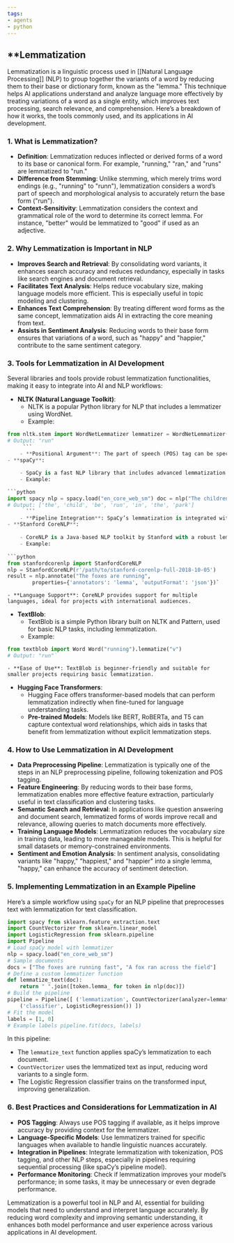 ```yaml
---
tags:
- agents
- python
---
```


## **Lemmatization

Lemmatization is a linguistic process used in [[Natural Language Processing]] (NLP) to group together the variants of a word by reducing them to their base or dictionary form, known as the "lemma." This technique helps AI applications understand and analyze language more effectively by treating variations of a word as a single entity, which improves text processing, search relevance, and comprehension. Here’s a breakdown of how it works, the tools commonly used, and its applications in AI development.

### 1. **What is Lemmatization?**

- **Definition**: Lemmatization reduces inflected or derived forms of a word to its base or canonical form. For example, "running," "ran," and "runs" are lemmatized to "run."
- **Difference from Stemming**: Unlike stemming, which merely trims word endings (e.g., "running" to "runn"), lemmatization considers a word’s part of speech and morphological analysis to accurately return the base form ("run").
- **Context-Sensitivity**: Lemmatization considers the context and grammatical role of the word to determine its correct lemma. For instance, "better" would be lemmatized to "good" if used as an adjective.

### 2. **Why Lemmatization is Important in NLP**

- **Improves Search and Retrieval**: By consolidating word variants, it enhances search accuracy and reduces redundancy, especially in tasks like search engines and document retrieval.
- **Facilitates Text Analysis**: Helps reduce vocabulary size, making language models more efficient. This is especially useful in topic modeling and clustering.
- **Enhances Text Comprehension**: By treating different word forms as the same concept, lemmatization aids AI in extracting the core meaning from text.
- **Assists in Sentiment Analysis**: Reducing words to their base form ensures that variations of a word, such as "happy" and "happier," contribute to the same sentiment category.

### 3. **Tools for Lemmatization in AI Development**

Several libraries and tools provide robust lemmatization functionalities, making it easy to integrate into AI and NLP workflows:

- **NLTK (Natural Language Toolkit)**:
    - NLTK is a popular Python library for NLP that includes a lemmatizer using WordNet.
    - Example:

```python
from nltk.stem import WordNetLemmatizer lemmatizer = WordNetLemmatizer() lemmatizer.lemmatize("running", pos="v")  
# Output: "run"
     ```   
    - **Positional Argument**: The part of speech (POS) tag can be specified to get accurate results, such as 'v' for verbs or 'n' for nouns.
- **spaCy**:
    
    - SpaCy is a fast NLP library that includes advanced lemmatization tools optimized for production use.
    - Example:

```python
import spacy nlp = spacy.load("en_core_web_sm") doc = nlp("The children were running in the park") [token.lemma_ for token in doc]  
# Output: ['the', 'child', 'be', 'run', 'in', 'the', 'park']
      ```  
    - **Pipeline Integration**: SpaCy’s lemmatization is integrated within a pipeline that includes tokenization, POS tagging, and dependency parsing, making it versatile for many applications.
- **Stanford CoreNLP**:
    
    - CoreNLP is a Java-based NLP toolkit by Stanford with a robust lemmatization module.
    - Example:
        
```python
from stanfordcorenlp import StanfordCoreNLP
nlp = StanfordCoreNLP(r'/path/to/stanford-corenlp-full-2018-10-05') 
result = nlp.annotate("The foxes are running", 
		properties={'annotators': 'lemma', 'outputFormat': 'json'})`
 ```       
    - **Language Support**: CoreNLP provides support for multiple languages, ideal for projects with international audiences.
- **TextBlob**:
    - TextBlob is a simple Python library built on NLTK and Pattern, used for basic NLP tasks, including lemmatization.
    - Example:
```python
from textblob import Word Word("running").lemmatize("v")  
# Output: "run"`
  ```      
    - **Ease of Use**: TextBlob is beginner-friendly and suitable for smaller projects requiring basic lemmatization.
- **Hugging Face Transformers**:
    - Hugging Face offers transformer-based models that can perform lemmatization indirectly when fine-tuned for language understanding tasks.
    - **Pre-trained Models**: Models like BERT, RoBERTa, and T5 can capture contextual word relationships, which aids in tasks that benefit from lemmatization without explicit lemmatization steps.

### 4. **How to Use Lemmatization in AI Development**

- **Data Preprocessing Pipeline**: Lemmatization is typically one of the steps in an NLP preprocessing pipeline, following tokenization and POS tagging.
- **Feature Engineering**: By reducing words to their base forms, lemmatization enables more effective feature extraction, particularly useful in text classification and clustering tasks.
- **Semantic Search and Retrieval**: In applications like question answering and document search, lemmatized forms of words improve recall and relevance, allowing queries to match documents more effectively.
- **Training Language Models**: Lemmatization reduces the vocabulary size in training data, leading to more manageable models. This is helpful for small datasets or memory-constrained environments.
- **Sentiment and Emotion Analysis**: In sentiment analysis, consolidating variants like "happy," "happiest," and "happier" into a single lemma, "happy," can enhance the accuracy of sentiment detection.

### 5. **Implementing Lemmatization in an Example Pipeline**

Here’s a simple workflow using `spaCy` for an NLP pipeline that preprocesses text with lemmatization for text classification.

```python
import spacy from sklearn.feature_extraction.text 
import CountVectorizer from sklearn.linear_model 
import LogisticRegression from sklearn.pipeline 
import Pipeline  
# Load spaCy model with lemmatizer 
nlp = spacy.load("en_core_web_sm")  
# Sample documents 
docs = ["The foxes are running fast", "A fox ran across the field"]  
# Define a custom lemmatizer function 
def lemmatize_text(doc):     
    return " ".join([token.lemma_ for token in nlp(doc)])  
# Build the pipeline 	
pipeline = Pipeline([ ('lemmatization', CountVectorizer(analyzer=lemmatize_text)), 
	('classifier', LogisticRegression()) ])  
# Fit the model 
labels = [1, 0]  
# Example labels pipeline.fit(docs, labels)
```

In this pipeline:

- The `lemmatize_text` function applies spaCy’s lemmatization to each document.
- `CountVectorizer` uses the lemmatized text as input, reducing word variants to a single form.
- The Logistic Regression classifier trains on the transformed input, improving generalization.

### 6. **Best Practices and Considerations for Lemmatization in AI**

- **POS Tagging**: Always use POS tagging if available, as it helps improve accuracy by providing context for the lemmatizer.
- **Language-Specific Models**: Use lemmatizers trained for specific languages when available to handle linguistic nuances accurately.
- **Integration in Pipelines**: Integrate lemmatization with tokenization, POS tagging, and other NLP steps, especially in pipelines requiring sequential processing (like spaCy’s pipeline model).
- **Performance Monitoring**: Check if lemmatization improves your model’s performance; in some tasks, it may be unnecessary or even degrade performance.

Lemmatization is a powerful tool in NLP and AI, essential for building models that need to understand and interpret language accurately. By reducing word complexity and improving semantic understanding, it enhances both model performance and user experience across various applications in AI development.
